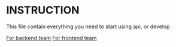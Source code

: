 # INSTRUCTION

This file contain everything you need to start using api, or develop 

[For backend team](./wiki/backend/wiki.md)
[For frontend team](./wiki/frontend/wiki.md)